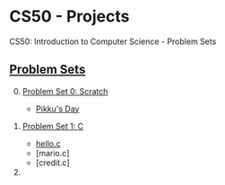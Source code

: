 # CS50 - Projects
CS50: Introduction to Computer Science - Problem Sets

## [Problem Sets](https://cs50.harvard.edu/x/2024/psets/)

0. [Problem Set 0: Scratch](https://cs50.harvard.edu/x/2024/psets/0/)
   
     - [Pikku's Day](https://scratch.mit.edu/projects/1103496517/)

1. [Problem Set 1: C](https://cs50.harvard.edu/x/2024/psets/1/)

     - [hello.c](P0/hello.c)
     - [mario.c]
     - [credit.c]

2. 
